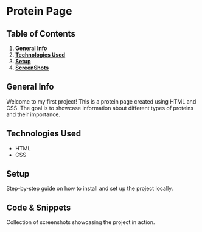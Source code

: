 # Protein Page

## Table of Contents
1. [**General Info**](#general-info)
2. [**Technologies Used**](#technologies-used)
3. [**Setup**](#setup)
4. [**ScreenShots**](#screenshots)
## General Info
Welcome to my first project! This is a protein page created using HTML and CSS. The goal is to showcase information about different types of proteins and their importance.

## Technologies Used
- HTML
- CSS

## Setup
Step-by-step guide on how to install and set up the project locally.

## Code & Snippets
Collection of screenshots showcasing the project in action.

